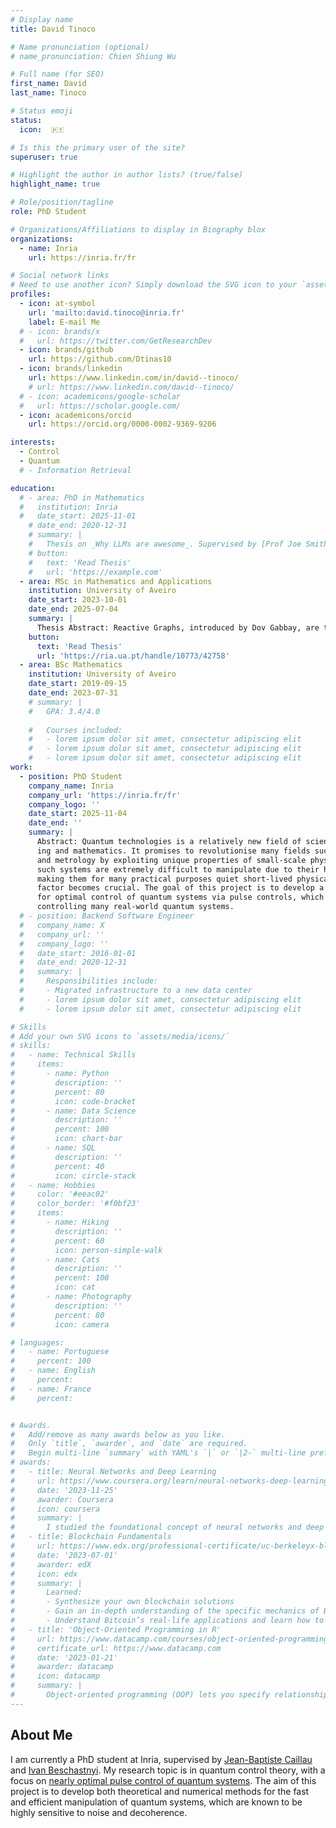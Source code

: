 ```yaml
---
# Display name
title: David Tinoco

# Name pronunciation (optional)
# name_pronunciation: Chien Shiung Wu

# Full name (for SEO)
first_name: David
last_name: Tinoco

# Status emoji
status:
  icon:  🇵🇹

# Is this the primary user of the site?
superuser: true

# Highlight the author in author lists? (true/false)
highlight_name: true

# Role/position/tagline
role: PhD Student

# Organizations/Affiliations to display in Biography blox
organizations:
  - name: Inria
    url: https://inria.fr/fr

# Social network links
# Need to use another icon? Simply download the SVG icon to your `assets/media/icons/` folder.
profiles:
  - icon: at-symbol
    url: 'mailto:david.tinoco@inria.fr'
    label: E-mail Me
  # - icon: brands/x
  #   url: https://twitter.com/GetResearchDev
  - icon: brands/github
    url: https://github.com/Dtinas10
  - icon: brands/linkedin
    url: https://www.linkedin.com/in/david--tinoco/
    # url: https://www.linkedin.com/david--tinoco/
  # - icon: academicons/google-scholar
  #   url: https://scholar.google.com/
  - icon: academicons/orcid
    url: https://orcid.org/0000-0002-9369-9206

interests:
  - Control
  - Quantum
  # - Information Retrieval

education:
  # - area: PhD in Mathematics
  #   institution: Inria
  #   date_start: 2025-11-01
    # date_end: 2020-12-31
    # summary: |
    #   Thesis on _Why LLMs are awesome_. Supervised by [Prof Joe Smith](https://example.com). Presented papers at 5 IEEE conferences with the contributions being published in 2 Springer journals.
    # button:
    #   text: 'Read Thesis'
    #   url: 'https://example.com'
  - area: MSc in Mathematics and Applications
    institution: University of Aveiro
    date_start: 2023-10-01
    date_end: 2025-07-04 
    summary: |
      Thesis Abstract: Reactive Graphs, introduced by Dov Gabbay, are transition structures that evolve along its execution. These structures are suitable to compactly represent complex reactive and reconfigurable behaviors. Variations of this type of reconfigurable structures have been explored within the scientific community. However, their impact in the context of specific domain applications remains underexplored. A potential barrier to their widespread adoption among communities less familiar with the formal specification of systems and logics could be the absence of computational support for analyzing such models. This dissertation aims to overcome these gaps by studying the generalization of the Labelled Transition System (LTS) to a dynamic structure called the Labelled Reactive Graph (LRG), building on the theory already developed in the literature for LTS. A new product is introduced, the intrusive product, which allows for the addition of intrusive edges between models to enable their mutual reconfiguration. Additionally, a Hennessy-Milner Logic is presented to specify and verify properties of these models. The dissertation introduces with the implementation of Marge, a web-based tool designed to visualize and animate reactive graphs, perform products, and verify the existence of some properties.'
    button:
      text: 'Read Thesis'
      url: 'https://ria.ua.pt/handle/10773/42758'
  - area: BSc Mathematics 
    institution: University of Aveiro
    date_start: 2019-09-15
    date_end: 2023-07-31
    # summary: |
    #   GPA: 3.4/4.0
      
    #   Courses included:
    #   - lorem ipsum dolor sit amet, consectetur adipiscing elit
    #   - lorem ipsum dolor sit amet, consectetur adipiscing elit
    #   - lorem ipsum dolor sit amet, consectetur adipiscing elit
work:
  - position: PhD Student 
    company_name: Inria
    company_url: 'https://inria.fr/fr'
    company_logo: ''
    date_start: 2025-11-04
    date_end: ''
    summary: |
      Abstract: Quantum technologies is a relatively new field of science in the intersection of physics, engineer-
      ing and mathematics. It promises to revolutionise many fields such as computation, communication
      and metrology by exploiting unique properties of small-scale physical systems. It is known that
      such systems are extremely difficult to manipulate due to their high sensitivity to external noises,
      making them for many practical purposes quiet short-lived physical objects. For this reason time
      factor becomes crucial. The goal of this project is to develop a general theory and algorithms
      for optimal control of quantum systems via pulse controls, which is currently the fastest way of
      controlling many real-world quantum systems.
  # - position: Backend Software Engineer
  #   company_name: X
  #   company_url: ''
  #   company_logo: ''
  #   date_start: 2016-01-01
  #   date_end: 2020-12-31
  #   summary: |
  #     Responsibilities include:
  #     - Migrated infrastructure to a new data center
  #     - lorem ipsum dolor sit amet, consectetur adipiscing elit
  #     - lorem ipsum dolor sit amet, consectetur adipiscing elit

# Skills
# Add your own SVG icons to `assets/media/icons/`
# skills:
#   - name: Technical Skills
#     items:
#       - name: Python
#         description: ''
#         percent: 80
#         icon: code-bracket
#       - name: Data Science
#         description: ''
#         percent: 100
#         icon: chart-bar
#       - name: SQL
#         description: ''
#         percent: 40
#         icon: circle-stack
#   - name: Hobbies
#     color: '#eeac02'
#     color_border: '#f0bf23'
#     items:
#       - name: Hiking
#         description: ''
#         percent: 60
#         icon: person-simple-walk
#       - name: Cats
#         description: ''
#         percent: 100
#         icon: cat
#       - name: Photography
#         description: ''
#         percent: 80
#         icon: camera

# languages:
#   - name: Portuguese
#     percent: 100
#   - name: English
#     percent: 
#   - name: France
#     percent: 


# Awards.
#   Add/remove as many awards below as you like.
#   Only `title`, `awarder`, and `date` are required.
#   Begin multi-line `summary` with YAML's `|` or `|2-` multi-line prefix and indent 2 spaces below.
# awards:
#   - title: Neural Networks and Deep Learning
#     url: https://www.coursera.org/learn/neural-networks-deep-learning
#     date: '2023-11-25'
#     awarder: Coursera
#     icon: coursera
#     summary: |
#       I studied the foundational concept of neural networks and deep learning. By the end, I was familiar with the significant technological trends driving the rise of deep learning; build, train, and apply fully connected deep neural networks; implement efficient (vectorized) neural networks; identify key parameters in a neural network’s architecture; and apply deep learning to your own applications.
#   - title: Blockchain Fundamentals
#     url: https://www.edx.org/professional-certificate/uc-berkeleyx-blockchain-fundamentals
#     date: '2023-07-01'
#     awarder: edX
#     icon: edx
#     summary: |
#       Learned:
#       - Synthesize your own blockchain solutions
#       - Gain an in-depth understanding of the specific mechanics of Bitcoin
#       - Understand Bitcoin’s real-life applications and learn how to attack and destroy Bitcoin, Ethereum, smart contracts and Dapps, and alternatives to Bitcoin’s Proof-of-Work consensus algorithm
#   - title: 'Object-Oriented Programming in R'
#     url: https://www.datacamp.com/courses/object-oriented-programming-with-s3-and-r6-in-r
#     certificate_url: https://www.datacamp.com
#     date: '2023-01-21'
#     awarder: datacamp
#     icon: datacamp
#     summary: |
#       Object-oriented programming (OOP) lets you specify relationships between functions and the objects that they can act on, helping you manage complexity in your code. This is an intermediate level course, providing an introduction to OOP, using the S3 and R6 systems. S3 is a great day-to-day R programming tool that simplifies some of the functions that you write. R6 is especially useful for industry-specific analyses, working with web APIs, and building GUIs.
---
```


## About Me

I am currently a PhD student at Inria, supervised by [Jean-Baptiste Caillau](https://caillau.perso.math.cnrs.fr/) and [Ivan Beschastnyi](https://sites.google.com/view/ivan-bes). My research topic is in quantum control theory, with a focus on [nearly optimal pulse control of quantum systems](https://sites.google.com/view/ivan-bes). The aim of this project is to develop both theoretical and numerical methods for the fast and efficient manipulation of quantum systems, which are known to be highly sensitive to noise and decoherence. 

<!-- Chien Shiung Wu is a professor of artificial intelligence at the Stanford AI Lab. Her research interests include distributed robotics, mobile computing and programmable matter. She leads the Robotic Neurobiology group, which develops self-reconfiguring robots, systems of self-organizing robots, and mobile sensor networks. -->
